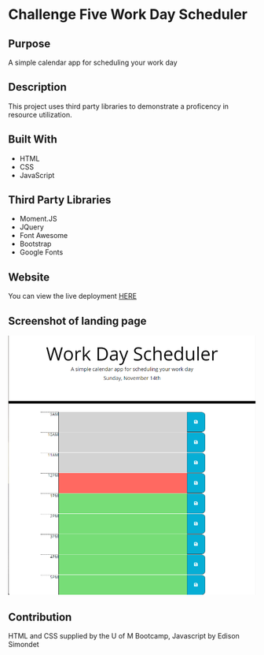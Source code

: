 # Challenge Five Work Day Scheduler

## Purpose
A simple calendar app for scheduling your work day

## Description
This project uses third party libraries to demonstrate a proficency in resource utilization. 

## Built With
* HTML
* CSS
* JavaScript

## Third Party Libraries
* Moment.JS
* JQuery
* Font Awesome
* Bootstrap
* Google Fonts

## Website
You can view the live deployment [HERE](https://esimondet.github.io/challenge-five-work-day-scheduler/)

## Screenshot of landing page
![Full page screenshot of the Password Generator](assets/images/full-page-screenshot.png)

## Contribution
HTML and CSS supplied by the U of M Bootcamp, Javascript by Edison Simondet
